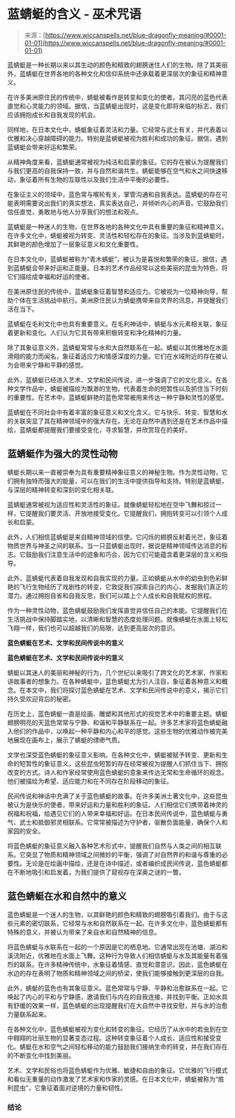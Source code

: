 <!--yml

category: 未分类

date: 2024-06-12 20:06:51

-->

# 蓝蜻蜓的含义 - 巫术咒语

> 来源：[https://www.wiccanspells.net/blue-dragonfly-meaning/#0001-01-01](https://www.wiccanspells.net/blue-dragonfly-meaning/#0001-01-01)

蓝蜻蜓是一种长期以来以其生动的颜色和精致的翅膀迷住人们的生物。除了其美丽外，蓝蜻蜓在世界各地的各种文化和信仰系统中还承载着更深层次的象征和精神意义。

在许多美洲原住民的传统中，蜻蜓被看作是转变和变化的使者。其闪亮的蓝色代表直觉和心灵能力的领域。据信，当蓝蜻蜓出现时，这是变化即将来临的标志，我们应该拥抱成长和自我发现的机会。

同样地，在日本文化中，蜻蜓象征着灵活和力量。它经常与武士有关，并代表着以优雅和决心穿越障碍的能力。特别是蓝蜻蜓被视为胜利和成功的象征。据信，遇到蓝蜻蜓会带来好运和繁荣。

从精神角度来看，蓝蜻蜓通常被视为纯洁和启蒙的象征。它的存在被认为提醒我们与我们更高的自我保持一致，并与自然和谐共生。蜻蜓能够在空气和水之间快速移动，象征着所有生物的互联性以及我们生活中平衡的必要性。

在象征主义的领域中，蓝色常与喉轮有关，掌管沟通和自我表达。蓝蜻蜓的存在可能表明需要说出我们的真实想法，真实表达自己，并倾听内心的声音。它鼓励我们信任直觉，勇敢地与他人分享我们的想法和观点。

蓝蜻蜓是一种迷人的生物，在世界各地的各种文化中具有重要的象征和精神意义。在许多文化中，蜻蜓被视为转变、灵活性和轻松存在的象征。当涉及到蓝蜻蜓时，其鲜艳的颜色增加了一层象征意义和文化重要性。

在日本文化中，蓝蜻蜓被称为“青木蜻蜓”，被认为是喜悦和繁荣的象征。据信，遇到蓝蜻蜓会带来好运和正能量。日本的艺术作品经常以这些美丽的昆虫为特色，将它们描绘成幸福和好运的使者。

在美洲原住民的传统中，蓝蜻蜓象征着智慧和适应力。它被视为一位精神向导，帮助个体在生活挑战中航行。美洲原住民认为蜻蜓携带来自灵界的讯息，并提醒我们活在当下。

蓝蜻蜓在毛利文化中也具有重要意义。在毛利神话中，蜻蜓与水元素相关联，象征着更新和变化。人们认为它具有带来积极转变和净化精神的力量。

除了其象征意义外，蓝蜻蜓常常与水和大自然联系在一起。蜻蜓以其优雅地在水面滑翔的能力而闻名，象征着适应力和情感深度的力量。它们在水域附近的存在被认为会带来宁静和平静的感觉。

此外，蓝蜻蜓已经进入艺术、文学和民间传说，进一步强调了它的文化意义。在各种文学作品中，蜻蜓被描绘为飘渺的生物，代表着生命的短暂性以及抓住当下时刻的重要性。在艺术中，蓝蜻蜓鲜艳的蓝色常常被用来传达一种宁静和灵性的感觉。

蓝蜻蜓在不同社会中有着丰富的象征意义和文化含义。它与快乐、转变、智慧和水的关联突显了其在精神领域中的强大存在。无论在自然中遇到还是在艺术作品中描绘，蓝蜻蜓都提醒我们要接受变化，寻求智慧，并欣赏现在的美好。

## 蓝蜻蜓作为强大的灵性动物

蜻蜓长期以来一直被崇奉为具有重要精神象征意义的神秘生物。作为灵性动物，它们拥有独特而强大的能量，可以在我们的生活中提供指导和支持。特别是蓝蜻蜓，与深层的精神转变和深刻的变化相关联。

蓝蜻蜓通常被视为适应性和灵活性的象征。就像蜻蜓轻松地在空中飞舞和掠过一样，它提醒我们要灵活、开放地接受变化。它提醒我们，拥抱转变可以引领个人成长和启蒙。

此外，人们相信蓝蜻蜓是来自精神领域的信使。它闪烁的翅膀反射着光芒，象征着物质世界与神圣之间的联系。当一只蓝蜻蜓出现时，据说是精神领域传达消息的标志。它鼓励我们注意生活中的迹象和巧合，因为它们可能蕴含着更深层的含义和指导。

此外，蓝蜻蜓代表着自我发现和自我实现的力量。正如蜻蜓从水中的幼虫到色彩鲜艳的飞行生物经历了戏剧性的转变，它敦促我们探索自己的内心，发掘我们真正的潜力。通过拥抱自省和自我反思，我们可以踏上个人成长和自我赋权的旅程。

作为一种灵性动物，蓝色蜻蜓鼓励我们发挥直觉并信任自己的本能。它提醒我们在生活挑战中保持脚踏实地，以清晰和智慧的态度处理问题。就像蜻蜓在水面上轻松飞翔一样，我们也可以超越我们的局限，达到更高层次的意识。

**蓝色蜻蜓在艺术、文学和民间传说中的意义**

**蓝色蜻蜓在艺术、文学和民间传说中的意义**

蜻蜓以其迷人的美丽和神秘的行为，几个世纪以来吸引了跨文化的艺术家、作家和讲故事者的想象力。在各种蜻蜓中，蓝色蜻蜓尤为引人注目，象征着各种意义和概念。在本文中，我们将探讨蓝色蜻蜓在艺术、文学和民间传说中的意义，揭示它们持久受欢迎背后的秘密。

在历史上，蓝色蜻蜓一直是绘画、雕塑和其他形式的视觉艺术中的重要主题。蜻蜓翅膀明亮的天蓝色常常与宁静、和谐和平静联系在一起。许多艺术家将蓝色蜻蜓融入他们的作品中，以唤起一种平静和内心和平的感觉。这些生物的优雅动作被完美地展现在画布上，展示了蜻蜓的缥缈气质。

文学也深受蓝色蜻蜓的象征意义影响。在各种文化中，蜻蜓被赋予转变、更新和生命的短暂性的象征意义。这些昆虫短暂的存在经常被视为提醒人们抓住当下、拥抱改变的方式。诗人和作家经常使用蓝色蜻蜓的意象来传达无常和生命循环的观念。他们被描绘为希望、适应能力和在不同存在阶段移动的象征。

民间传说和神话中充满了关于蓝色蜻蜓的故事。在许多美洲土著文化中，这些昆虫被认为是快乐的使者，带来好运和力量和胜利的象征。人们相信它们携带着神灵的祝福和祝福，给遇见它们的人带来幸福和好运。在日本民间传说中，蓝色蜻蜓与勇气、武士和抵御邪灵相联系。它常常被描述为守护者，驱散负面能量，确保个人和家园的安全。

将蓝色蜻蜓的象征意义融入各种艺术形式中，提醒我们自然与人类之间的相互联系。它突显了物质和精神领域之间微妙的平衡，强调了对自然界的和谐与尊重的必要性。无论是在绘画中描绘，还是在诗中描述，或者编织成民间传说，蓝色蜻蜓都在不断地吸引和启发着，为我们提供了窥视存在深奥之谜的一瞥。

## 蓝色蜻蜓在水和自然中的意义

蓝色蜻蜓是一个迷人的生物，以其鲜艳的颜色和精致的翅膀吸引着我们。由于与这些元素的密切联系，它经常与水和自然联系在一起。在许多文化中，蓝色蜻蜓都有特殊的意义，并被认为带来了来自水和自然精神的信息。

将蓝色蜻蜓与水联系在一起的一个原因是它的栖息地。它通常出现在池塘、湖泊和溪流附近，优雅地在水面上飞舞。这种行为导致人们相信蜻蜓与水及其能量有着强烈的联系。在许多精神传统中，水象征着情感、直觉和潜意识。因此，蓝色蜻蜓在水边的存在表明了物质和精神领域之间的桥梁，使我们能够接触到更深层的自我。

此外，蜻蜓的蓝色也有其象征意义。蓝色常常与宁静、平静和治愈联系在一起。它唤起了内心的平和与宁静感，邀请我们与内在的自我连接，并找到平衡。正如水具有舒缓的效果一样，蓝色蜻蜓的出现提醒我们在大自然中寻找安慰，并与水的治愈力量联系起来。

在各种文化中，蓝色蜻蜓被视为变化和转变的象征。它经历了从水中的若虫到在空中翱翔的壮丽生物的显著变态过程。这种转变象征着个人成长、适应性和接受变化。蜻蜓在水和空气之间轻松移动的能力鼓励我们接纳生命的转变，并在我们存在的不断变化中找到美丽。

艺术、文学和民俗也将蓝色蜻蜓作为优雅、敏捷和自由的象征。它优雅的飞行模式和看似无重量的动作激发了艺术家和作家的灵感。在日本文化中，蜻蜓被称为“胜利昆虫”，它象征着面对逆境的力量和韧性。

### 结论
